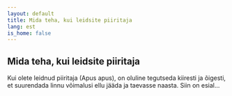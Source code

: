 ```yaml
---
layout: default
title: Mida teha, kui leidsite piiritaja
lang: est
is_home: false
---
```


## Mida teha, kui leidsite piiritaja

Kui olete leidnud piiritaja (Apus apus), on oluline tegutseda kiiresti ja õigesti, et suurendada linnu võimalusi ellu jääda ja taevasse naasta. Siin on esial...
